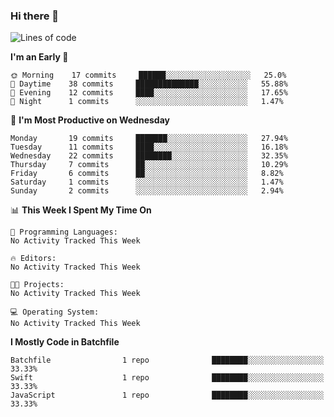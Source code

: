 ### Hi there 👋

<!--START_SECTION:waka-->
![Lines of code](https://img.shields.io/badge/From%20Hello%20World%20I%27ve%20Written-18139%20lines%20of%20code-blue)

**I'm an Early 🐤** 

```text
🌞 Morning    17 commits     ██████░░░░░░░░░░░░░░░░░░░   25.0% 
🌆 Daytime    38 commits     ██████████████░░░░░░░░░░░   55.88% 
🌃 Evening    12 commits     ████░░░░░░░░░░░░░░░░░░░░░   17.65% 
🌙 Night      1 commits      ░░░░░░░░░░░░░░░░░░░░░░░░░   1.47%

```
📅 **I'm Most Productive on Wednesday** 

```text
Monday       19 commits     ███████░░░░░░░░░░░░░░░░░░   27.94% 
Tuesday      11 commits     ████░░░░░░░░░░░░░░░░░░░░░   16.18% 
Wednesday    22 commits     ████████░░░░░░░░░░░░░░░░░   32.35% 
Thursday     7 commits      ██░░░░░░░░░░░░░░░░░░░░░░░   10.29% 
Friday       6 commits      ██░░░░░░░░░░░░░░░░░░░░░░░   8.82% 
Saturday     1 commits      ░░░░░░░░░░░░░░░░░░░░░░░░░   1.47% 
Sunday       2 commits      ░░░░░░░░░░░░░░░░░░░░░░░░░   2.94%

```


📊 **This Week I Spent My Time On** 

```text
💬 Programming Languages: 
No Activity Tracked This Week

🔥 Editors: 
No Activity Tracked This Week

🐱‍💻 Projects: 
No Activity Tracked This Week

💻 Operating System: 
No Activity Tracked This Week

```

**I Mostly Code in Batchfile** 

```text
Batchfile                1 repo              ████████░░░░░░░░░░░░░░░░░   33.33% 
Swift                    1 repo              ████████░░░░░░░░░░░░░░░░░   33.33% 
JavaScript               1 repo              ████████░░░░░░░░░░░░░░░░░   33.33%

```



<!--END_SECTION:waka-->



<!--
**kekotek/kekotek** is a ✨ _special_ ✨ repository because its `README.md` (this file) appears on your GitHub profile.

Here are some ideas to get you started:

- 🔭 I’m currently working on ...
- 🌱 I’m currently learning ...
- 👯 I’m looking to collaborate on ...
- 🤔 I’m looking for help with ...
- 💬 Ask me about ...
- 📫 How to reach me: ...
- 😄 Pronouns: ...
- ⚡ Fun fact: ...
-->
